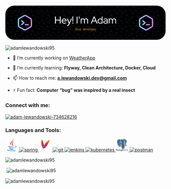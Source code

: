 ![Header](./github-header-image.png)

<p align="left"> <img src="https://komarev.com/ghpvc/?username=adamlewandowski95&label=Profile%20views&color=0e75b6&style=flat" alt="adamlewandowski95"/> </p>

- 🔭 I’m currently working on [WeatherApp](https://github.com/adamlewandowski95/WeatherApp)

- 🌱 I’m currently learning: **Flyway, Clean Architecture, Docker, Cloud**

- 📫 How to reach me: **a.lewandowski.dev@gmail.com**

- ⚡ Fun fact: **Computer “bug” was inspired by a real insect**

<h3 align="left">Connect with me:</h3>
<p align="left">
<a href="https://linkedin.com/in/adam-lewandowski-734628216" target="blank"><img align="center" src="https://raw.githubusercontent.com/rahuldkjain/github-profile-readme-generator/master/src/images/icons/Social/linked-in-alt.svg" alt="adam-lewandowski-734628216" height="30" width="40" /></a>
</p>

<h3 align="left">Languages and Tools:</h3>
<p align="left"> 
<a href="https://www.java.com" target="_blank" rel="noreferrer"> <img src="https://raw.githubusercontent.com/devicons/devicon/master/icons/java/java-original.svg" alt="java" width="40" height="40"/> </a>
<a href="https://spring.io/" target="_blank" rel="noreferrer"> <img src="https://www.vectorlogo.zone/logos/springio/springio-icon.svg" alt="spring" width="40" height="40"/> </a>
<a href="https://maven.apache.org" target="_blank" rel="noreferrer"> <img src="https://github.com/vscode-icons/vscode-icons/blob/master/icons/file_type_maven.svg" alt="maven" width="40" height="40"/> </a>
<a href="https://git-scm.com/" target="_blank" rel="noreferrer"> <img src="https://www.vectorlogo.zone/logos/git-scm/git-scm-icon.svg" alt="git" width="40" height="40"/> </a>
<a href="https://www.jenkins.io" target="_blank" rel="noreferrer"> <img src="https://www.vectorlogo.zone/logos/jenkins/jenkins-icon.svg" alt="jenkins" width="40" height="40"/> </a> <a href="https://kubernetes.io" target="_blank" rel="noreferrer"> <img src="https://www.vectorlogo.zone/logos/kubernetes/kubernetes-icon.svg" alt="kubernetes" width="40" height="40"/> </a> 
<a href="https://www.postgresql.org" target="_blank" rel="noreferrer"> <img src="https://raw.githubusercontent.com/devicons/devicon/master/icons/postgresql/postgresql-original-wordmark.svg" alt="postgresql" width="40" height="40"/> </a> <a href="https://postman.com" target="_blank" rel="noreferrer"> <img src="https://www.vectorlogo.zone/logos/getpostman/getpostman-icon.svg" alt="postman" width="40" height="40"/> </a>   </p>



<p><img align="center" src="https://github-readme-stats.vercel.app/api/top-langs?username=adamlewandowski95&show_icons=true&locale=en&layout=compact" alt="adamlewandowski95" /></p>

<p>&nbsp;<img align="center" src="https://github-readme-stats.vercel.app/api?username=adamlewandowski95&show_icons=true&locale=en" alt="adamlewandowski95" /></p>

<p><img align="center" src="https://github-readme-streak-stats.herokuapp.com/?user=adamlewandowski95&" alt="adamlewandowski95" /></p>



